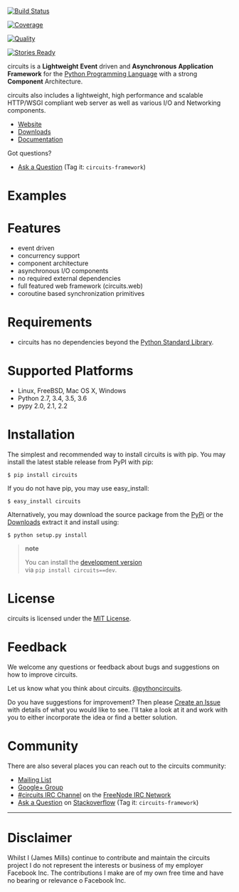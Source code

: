 [![Build Status](https://travis-ci.org/circuits/circuits.svg)](https://travis-ci.org/circuits/circuits)

[![Coverage](https://coveralls.io/repos/circuits/circuits/badge.png)](https://coveralls.io/r/circuits/circuits)

[![Quality](https://landscape.io/github/circuits/circuits/master/landscape.png)](https://landscape.io/github/circuits/circuits/master)

[![Stories Ready](https://badge.waffle.io/circuits/circuits.png?label=ready&title=Ready)](https://waffle.io/circuits/circuits)

circuits is a **Lightweight** **Event** driven and **Asynchronous** **Application Framework** for the [Python Programming Language](http://www.python.org/) with a strong **Component** Architecture.

circuits also includes a lightweight, high performance and scalable HTTP/WSGI compliant web server as well as various I/O and Networking components.

-   [Website](http://circuitsframework.com/)
-   [Downloads](https://github.com/circuits/circuits/releases)
-   [Documentation](http://circuits.readthedocs.org/en/latest/)

Got questions?

-   [Ask a Question](http://stackoverflow.com/questions/ask) (Tag it: `circuits-framework`)

Examples
========

Features
========

-   event driven
-   concurrency support
-   component architecture
-   asynchronous I/O components
-   no required external dependencies
-   full featured web framework (circuits.web)
-   coroutine based synchronization primitives

Requirements
============

-   circuits has no dependencies beyond the [Python Standard Library](http://docs.python.org/library/).

Supported Platforms
===================

-   Linux, FreeBSD, Mac OS X, Windows
-   Python 2.7, 3.4, 3.5, 3.6
-   pypy 2.0, 2.1, 2.2

Installation
============

The simplest and recommended way to install circuits is with pip. You may install the latest stable release from PyPI with pip:

    $ pip install circuits

If you do not have pip, you may use easy\_install:

    $ easy_install circuits

Alternatively, you may download the source package from the [PyPi](http://pypi.python.org/pypi/circuits) or the [Downloads](https://github.com/circuits/circuits/releases) extract it and install using:

    $ python setup.py install

> **note**
>
> You can install the [development version](https://github.com/circuits/circuits/archive/master.zip#egg=circuits-dev)  
> via `pip install circuits==dev`.
>
License
=======

circuits is licensed under the [MIT License](http://www.opensource.org/licenses/mit-license.php).

Feedback
========

We welcome any questions or feedback about bugs and suggestions on how to improve circuits.

Let us know what you think about circuits. [@pythoncircuits](http://twitter.com/pythoncircuits).

Do you have suggestions for improvement? Then please [Create an Issue](https://github.com/circuits/circuits/issues/new) with details of what you would like to see. I'll take a look at it and work with you to either incorporate the idea or find a better solution.

Community
=========

There are also several places you can reach out to the circuits community:

-   [Mailing List](http://groups.google.com/group/circuits-users)
-   [Google+ Group](https://plus.google.com/communities/107775112577294599973)
-   [\#circuits IRC Channel](http://webchat.freenode.net/?randomnick=1&channels=circuits&uio=d4) on the [FreeNode IRC Network](http://freenode.net)
-   [Ask a Question](http://stackoverflow.com/questions/ask) on [Stackoverflow](http://stackoverflow.com/) (Tag it: `circuits-framework`)

------------------------------------------------------------------------

Disclaimer
==========

Whilst I (James Mills) continue to contribute and maintain the circuits project I do not represent the interests or business of my employer Facebook Inc. The contributions I make are of my own free time and have no bearing or relevance o Facebook Inc.
